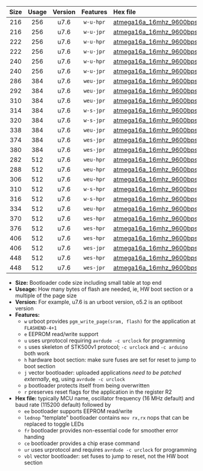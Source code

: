 |Size|Usage|Version|Features|Hex file|
|:-:|:-:|:-:|:-:|:--|
|216|256|u7.6|`w-u-hpr`|[atmega16a_16mhz_9600bps_ur.hex](https://raw.githubusercontent.com/stefanrueger/urboot/main/atmega16a_16mhz_9600bps_ur.hex)|
|216|256|u7.6|`w-u-jpr`|[atmega16a_16mhz_9600bps_ur_vbl.hex](https://raw.githubusercontent.com/stefanrueger/urboot/main/atmega16a_16mhz_9600bps_ur_vbl.hex)|
|222|256|u7.6|`w-u-hpr`|[atmega16a_16mhz_9600bps_lednop_ur.hex](https://raw.githubusercontent.com/stefanrueger/urboot/main/atmega16a_16mhz_9600bps_lednop_ur.hex)|
|222|256|u7.6|`w-u-jpr`|[atmega16a_16mhz_9600bps_lednop_ur_vbl.hex](https://raw.githubusercontent.com/stefanrueger/urboot/main/atmega16a_16mhz_9600bps_lednop_ur_vbl.hex)|
|240|256|u7.6|`w-u-hpr`|[atmega16a_16mhz_9600bps_lednop_fr_ur.hex](https://raw.githubusercontent.com/stefanrueger/urboot/main/atmega16a_16mhz_9600bps_lednop_fr_ur.hex)|
|240|256|u7.6|`w-u-jpr`|[atmega16a_16mhz_9600bps_lednop_fr_ur_vbl.hex](https://raw.githubusercontent.com/stefanrueger/urboot/main/atmega16a_16mhz_9600bps_lednop_fr_ur_vbl.hex)|
|286|384|u7.6|`weu-jpr`|[atmega16a_16mhz_9600bps_ee_ur_vbl.hex](https://raw.githubusercontent.com/stefanrueger/urboot/main/atmega16a_16mhz_9600bps_ee_ur_vbl.hex)|
|292|384|u7.6|`weu-jpr`|[atmega16a_16mhz_9600bps_ee_lednop_ur_vbl.hex](https://raw.githubusercontent.com/stefanrueger/urboot/main/atmega16a_16mhz_9600bps_ee_lednop_ur_vbl.hex)|
|310|384|u7.6|`weu-jpr`|[atmega16a_16mhz_9600bps_ee_lednop_fr_ur_vbl.hex](https://raw.githubusercontent.com/stefanrueger/urboot/main/atmega16a_16mhz_9600bps_ee_lednop_fr_ur_vbl.hex)|
|314|384|u7.6|`w-s-jpr`|[atmega16a_16mhz_9600bps_vbl.hex](https://raw.githubusercontent.com/stefanrueger/urboot/main/atmega16a_16mhz_9600bps_vbl.hex)|
|320|384|u7.6|`w-s-jpr`|[atmega16a_16mhz_9600bps_lednop_vbl.hex](https://raw.githubusercontent.com/stefanrueger/urboot/main/atmega16a_16mhz_9600bps_lednop_vbl.hex)|
|338|384|u7.6|`weu-jpr`|[atmega16a_16mhz_9600bps_ee_lednop_fr_ce_ur_vbl.hex](https://raw.githubusercontent.com/stefanrueger/urboot/main/atmega16a_16mhz_9600bps_ee_lednop_fr_ce_ur_vbl.hex)|
|374|384|u7.6|`wes-jpr`|[atmega16a_16mhz_9600bps_ee_vbl.hex](https://raw.githubusercontent.com/stefanrueger/urboot/main/atmega16a_16mhz_9600bps_ee_vbl.hex)|
|380|384|u7.6|`wes-jpr`|[atmega16a_16mhz_9600bps_ee_lednop_vbl.hex](https://raw.githubusercontent.com/stefanrueger/urboot/main/atmega16a_16mhz_9600bps_ee_lednop_vbl.hex)|
|282|512|u7.6|`weu-hpr`|[atmega16a_16mhz_9600bps_ee_ur.hex](https://raw.githubusercontent.com/stefanrueger/urboot/main/atmega16a_16mhz_9600bps_ee_ur.hex)|
|288|512|u7.6|`weu-hpr`|[atmega16a_16mhz_9600bps_ee_lednop_ur.hex](https://raw.githubusercontent.com/stefanrueger/urboot/main/atmega16a_16mhz_9600bps_ee_lednop_ur.hex)|
|306|512|u7.6|`weu-hpr`|[atmega16a_16mhz_9600bps_ee_lednop_fr_ur.hex](https://raw.githubusercontent.com/stefanrueger/urboot/main/atmega16a_16mhz_9600bps_ee_lednop_fr_ur.hex)|
|310|512|u7.6|`w-s-hpr`|[atmega16a_16mhz_9600bps.hex](https://raw.githubusercontent.com/stefanrueger/urboot/main/atmega16a_16mhz_9600bps.hex)|
|316|512|u7.6|`w-s-hpr`|[atmega16a_16mhz_9600bps_lednop.hex](https://raw.githubusercontent.com/stefanrueger/urboot/main/atmega16a_16mhz_9600bps_lednop.hex)|
|334|512|u7.6|`weu-hpr`|[atmega16a_16mhz_9600bps_ee_lednop_fr_ce_ur.hex](https://raw.githubusercontent.com/stefanrueger/urboot/main/atmega16a_16mhz_9600bps_ee_lednop_fr_ce_ur.hex)|
|370|512|u7.6|`wes-hpr`|[atmega16a_16mhz_9600bps_ee.hex](https://raw.githubusercontent.com/stefanrueger/urboot/main/atmega16a_16mhz_9600bps_ee.hex)|
|376|512|u7.6|`wes-hpr`|[atmega16a_16mhz_9600bps_ee_lednop.hex](https://raw.githubusercontent.com/stefanrueger/urboot/main/atmega16a_16mhz_9600bps_ee_lednop.hex)|
|406|512|u7.6|`wes-hpr`|[atmega16a_16mhz_9600bps_ee_lednop_fr.hex](https://raw.githubusercontent.com/stefanrueger/urboot/main/atmega16a_16mhz_9600bps_ee_lednop_fr.hex)|
|406|512|u7.6|`wes-jpr`|[atmega16a_16mhz_9600bps_ee_lednop_fr_vbl.hex](https://raw.githubusercontent.com/stefanrueger/urboot/main/atmega16a_16mhz_9600bps_ee_lednop_fr_vbl.hex)|
|448|512|u7.6|`wes-hpr`|[atmega16a_16mhz_9600bps_ee_lednop_fr_ce.hex](https://raw.githubusercontent.com/stefanrueger/urboot/main/atmega16a_16mhz_9600bps_ee_lednop_fr_ce.hex)|
|448|512|u7.6|`wes-jpr`|[atmega16a_16mhz_9600bps_ee_lednop_fr_ce_vbl.hex](https://raw.githubusercontent.com/stefanrueger/urboot/main/atmega16a_16mhz_9600bps_ee_lednop_fr_ce_vbl.hex)|

- **Size:** Bootloader code size including small table at top end
- **Useage:** How many bytes of flash are needed, ie, HW boot section or a multiple of the page size
- **Version:** For example, u7.6 is an urboot version, o5.2 is an optiboot version
- **Features:**
  + `w` urboot provides `pgm_write_page(sram, flash)` for the application at `FLASHEND-4+1`
  + `e` EEPROM read/write support
  + `u` uses urprotocol requiring `avrdude -c urclock` for programming
  + `s` uses skeleton of STK500v1 protocol; `-c urclock` and `-c arduino` both work
  + `h` hardware boot section: make sure fuses are set for reset to jump to boot section
  + `j` vector bootloader: uploaded applications *need to be patched externally*, eg, using `avrdude -c urclock`
  + `p` bootloader protects itself from being overwritten
  + `r` preserves reset flags for the application in the register R2
- **Hex file:** typically MCU name, oscillator frequency (16 MHz default) and baud rate (115200 default) followed by
  + `ee` bootloader supports EEPROM read/write
  + `lednop` "template" bootloader contains `mov rx,rx` nops that can be replaced to toggle LEDs
  + `fr` bootloader provides non-essential code for smoother error handing
  + `ce` bootloader provides a chip erase command
  + `ur` uses urprotocol and requires `avrdude -c urclock` for programming
  + `vbl` vector bootloader: set fuses to jump to reset, not the HW boot section
